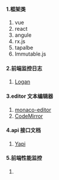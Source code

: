 #### 1.框架类

1. vue
2. react
3. angule
4. rx.js
5. tapalbe
6. Immutable.js

#### 2.前端监控日志

1. [Logan](https://github.com/Meituan-Dianping/Logan)

#### 3.editor 文本编辑器

1. [monaco-editor](https://www.npmjs.com/package/monaco-editor)
2. [CodeMirror](https://codemirror.net/) 

#### 4.api 接口文档

1. [Yapi](https://github.com/YMFE/yapi)

#### 5.前端性能监控

1. 
